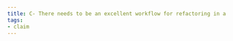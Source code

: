 ```yaml
---
title: C- There needs to be an excellent workflow for refactoring in a tool for thought
tags:
- claim
---
```


